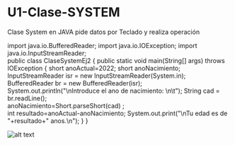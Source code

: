 # U1-Clase-SYSTEM
Clase System en JAVA pide datos por Teclado y realiza operación



import java.io.BufferedReader; 
import java.io.IOException;
import java.io.InputStreamReader;                            
public class ClaseSystemEj2 {
    public static void main(String[] args) throws IOException {
        short anoActual=2022;
        short anoNacimiento;  
    InputStreamReader isr = new InputStreamReader(System.in);
    BufferedReader br = new BufferedReader(isr);            
    System.out.println("\nIntroduce el ano de nacimiento: \n\t");
    String cad = br.readLine();                              
    anoNacimiento=Short.parseShort(cad) ;  
    int resultado=anoActual-anoNacimiento; 
    System.out.print("\nTu edad es de "+resultado+" anos.\n");
    }
}

![alt text]()
